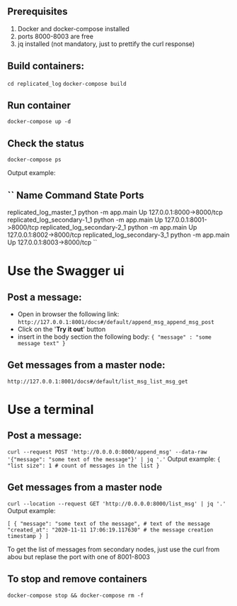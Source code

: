## Prerequisites
1) Docker and docker-compose installed
2) ports 8000-8003 are free
3) jq installed (not mandatory, just to prettify the curl response)

## Build containers:
``cd replicated_log``
``docker-compose build``

## Run container
``docker-compose up -d``

## Check the status
``docker-compose ps``

Output example:

``
            Name                    Command         State            Ports          
------------------------------------------------------------------------------------
replicated_log_master_1        python -m app.main   Up      127.0.0.1:8000->8000/tcp
replicated_log_secondary-1_1   python -m app.main   Up      127.0.0.1:8001->8000/tcp
replicated_log_secondary-2_1   python -m app.main   Up      127.0.0.1:8002->8000/tcp
replicated_log_secondary-3_1   python -m app.main   Up      127.0.0.1:8003->8000/tcp
``

# Use the Swagger ui 

## Post a message:
* Open in browser the following link:
``http://127.0.0.1:8001/docs#/default/append_msg_append_msg_post``
* Click on the '**Try it out**' button
* insert in the body section the following body:
``
{
"message" : "some message text"
}
``
## Get messages from a master node:
``http://127.0.0.1:8001/docs#/default/list_msg_list_msg_get``



# Use a terminal 

## Post a message:
``curl --request POST 'http://0.0.0.0:8000/append_msg' --data-raw '{"message": "some text of the message"}' | jq '.'``
Output example:
``
{
  "list size": 1 # count of messages in the list
}
``

## Get messages from a master node
``curl --location --request GET 'http://0.0.0.0:8000/list_msg' | jq '.'``
Output example:

``
[
  {
    "message": "some text of the message", # text of the message
    "created_at": "2020-11-11 17:06:19.117630" # the message creation timestamp
  }
]
``

To get the list of messages from secondary nodes, just use the curl from abou but replase the port with one of 8001-8003

## To stop and remove containers

``docker-compose stop && docker-compose rm -f``